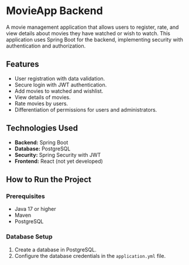 # MovieApp Backend

A movie management application that allows users to register, rate, and view details about movies they have watched or wish to watch. This application uses Spring Boot for the backend, implementing security with authentication and authorization.

## Features

- User registration with data validation.
- Secure login with JWT authentication.
- Add movies to watched and wishlist.
- View details of movies.
- Rate movies by users.
- Differentiation of permissions for users and administrators.

## Technologies Used

- **Backend:** Spring Boot
- **Database:** PostgreSQL
- **Security:** Spring Security with JWT
- **Frontend:** React (not yet developed)

## How to Run the Project

### Prerequisites

- Java 17 or higher
- Maven
- PostgreSQL

### Database Setup

1. Create a database in PostgreSQL.
2. Configure the database credentials in the `application.yml` file.
